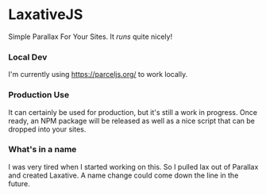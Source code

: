 # LaxativeJS
Simple Parallax For Your Sites. It *runs* quite nicely!


### Local Dev
I'm currently using https://parceljs.org/ to work locally.


### Production Use
It can certainly be used for production, but it's still a work in progress.
Once ready, an NPM package will be released as well as a nice script that can be dropped into your sites.


### What's in a name
I was very tired when I started working on this. So I pulled lax out of Parallax and created Laxative. A name change could come down the line in the future.

